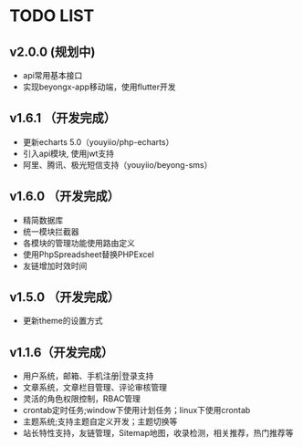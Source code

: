 # TODO LIST

## v2.0.0 (规划中)

* api常用基本接口
* 实现beyongx-app移动端，使用flutter开发

## v1.6.1 （开发完成）

* 更新echarts 5.0（youyiio/php-echarts）
* 引入api模块, 使用jwt支持
* 阿里、腾讯、极光短信支持（youyiio/beyong-sms）

## v1.6.0 （开发完成）

* 精简数据库
* 统一模块拦截器
* 各模块的管理功能使用路由定义
* 使用PhpSpreadsheet替换PHPExcel
* 友链增加时效时间

## v1.5.0 （开发完成）

* 更新theme的设置方式

## v1.1.6（开发完成）

+ 用户系统，邮箱、手机注册|登录支持
+ 文章系统，文章栏目管理、评论审核管理
+ 灵活的角色权限控制，RBAC管理
+ crontab定时任务;window下使用计划任务；linux下使用crontab
+ 主题系统;支持主题自定义开发；主题切换等
+ 站长特性支持，友链管理，Sitemap地图，收录检测，相关推荐，热门推荐等